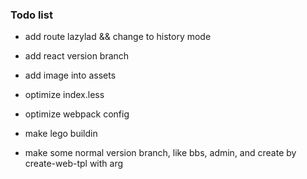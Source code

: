 ### Todo list
- add route lazylad && change to history mode
- add react version branch
- add image into assets
- optimize index.less
- optimize webpack config
- make lego buildin

- make some normal version branch, like bbs, admin, and create by create-web-tpl with arg

